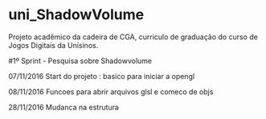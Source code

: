 # uni_ShadowVolume
Projeto acadêmico da cadeira de CGA, curriculo de graduação do curso de Jogos Digitais da Unisinos.


#1º Sprint - Pesquisa sobre Shadowvolume

07/11/2016
Start do projeto : basico para iniciar a opengl

08/11/2016
Funcoes para abrir arquivos glsl e comeco de objs

28/11/2016
Mudanca na estrutura